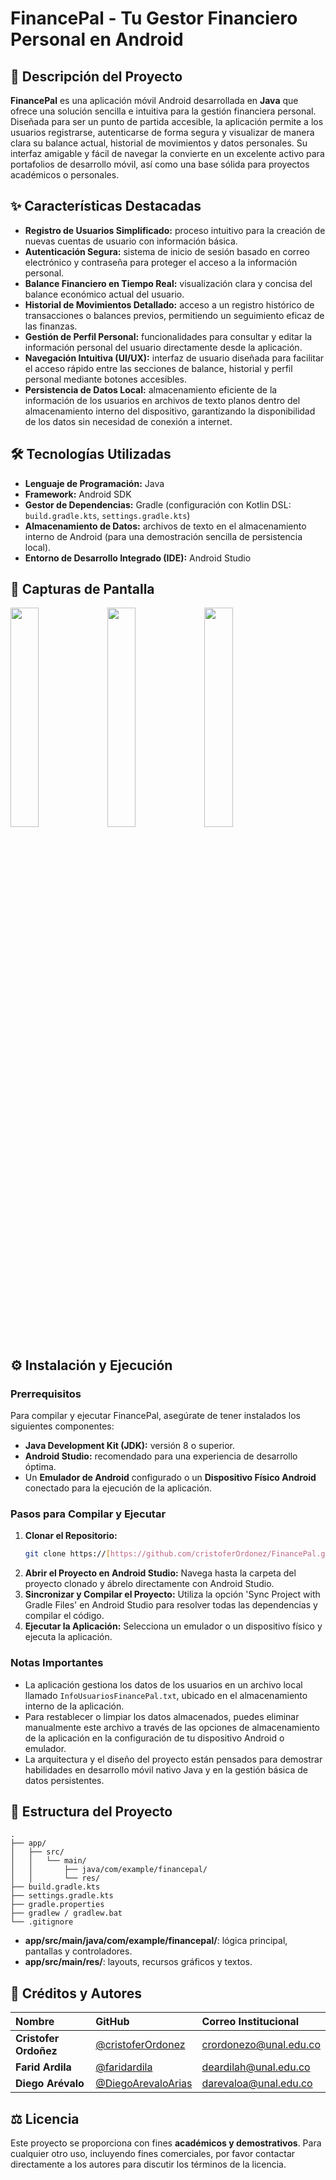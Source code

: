 # FinancePal - Tu Gestor Financiero Personal en Android

## 🚀 Descripción del Proyecto

**FinancePal** es una aplicación móvil Android desarrollada en **Java** que ofrece una solución sencilla e intuitiva para la gestión financiera personal. Diseñada para ser un punto de partida accesible, la aplicación permite a los usuarios registrarse, autenticarse de forma segura y visualizar de manera clara su balance actual, historial de movimientos y datos personales. Su interfaz amigable y fácil de navegar la convierte en un excelente activo para portafolios de desarrollo móvil, así como una base sólida para proyectos académicos o personales.

## ✨ Características Destacadas

* **Registro de Usuarios Simplificado:** proceso intuitivo para la creación de nuevas cuentas de usuario con información básica.
* **Autenticación Segura:** sistema de inicio de sesión basado en correo electrónico y contraseña para proteger el acceso a la información personal.
* **Balance Financiero en Tiempo Real:** visualización clara y concisa del balance económico actual del usuario.
* **Historial de Movimientos Detallado:** acceso a un registro histórico de transacciones o balances previos, permitiendo un seguimiento eficaz de las finanzas.
* **Gestión de Perfil Personal:** funcionalidades para consultar y editar la información personal del usuario directamente desde la aplicación.
* **Navegación Intuitiva (UI/UX):** interfaz de usuario diseñada para facilitar el acceso rápido entre las secciones de balance, historial y perfil personal mediante botones accesibles.
* **Persistencia de Datos Local:** almacenamiento eficiente de la información de los usuarios en archivos de texto planos dentro del almacenamiento interno del dispositivo, garantizando la disponibilidad de los datos sin necesidad de conexión a internet.

## 🛠️ Tecnologías Utilizadas

* **Lenguaje de Programación:** Java
* **Framework:** Android SDK
* **Gestor de Dependencias:** Gradle (configuración con Kotlin DSL: `build.gradle.kts`, `settings.gradle.kts`)
* **Almacenamiento de Datos:** archivos de texto en el almacenamiento interno de Android (para una demostración sencilla de persistencia local).
* **Entorno de Desarrollo Integrado (IDE):** Android Studio


## 📸 Capturas de Pantalla
<img src="https://github.com/user-attachments/assets/475ade1e-06b6-4e2a-bc89-1a930b19f53b" width="30%">
<img src="https://github.com/user-attachments/assets/83390132-4657-4ac9-8a1b-87ef5f31e205" width="30%">
<img src="https://github.com/user-attachments/assets/e45787da-7edb-4f5a-953c-baf447ac6b2a" width="30%">


## ⚙️ Instalación y Ejecución

### Prerrequisitos

Para compilar y ejecutar FinancePal, asegúrate de tener instalados los siguientes componentes:

* **Java Development Kit (JDK):** versión 8 o superior.
* **Android Studio:** recomendado para una experiencia de desarrollo óptima.
* Un **Emulador de Android** configurado o un **Dispositivo Físico Android** conectado para la ejecución de la aplicación.

### Pasos para Compilar y Ejecutar

1.  **Clonar el Repositorio:**
    ```sh
    git clone https://[https://github.com/cristoferOrdonez/FinancePal.git](https://github.com/cristoferOrdonez/FinancePal.git)
    ```
2.  **Abrir el Proyecto en Android Studio:**
    Navega hasta la carpeta del proyecto clonado y ábrelo directamente con Android Studio.
3.  **Sincronizar y Compilar el Proyecto:**
    Utiliza la opción 'Sync Project with Gradle Files' en Android Studio para resolver todas las dependencias y compilar el código.
4.  **Ejecutar la Aplicación:**
    Selecciona un emulador o un dispositivo físico y ejecuta la aplicación.

### Notas Importantes

* La aplicación gestiona los datos de los usuarios en un archivo local llamado `InfoUsuariosFinancePal.txt`, ubicado en el almacenamiento interno de la aplicación.
* Para restablecer o limpiar los datos almacenados, puedes eliminar manualmente este archivo a través de las opciones de almacenamiento de la aplicación en la configuración de tu dispositivo Android o emulador.
* La arquitectura y el diseño del proyecto están pensados para demostrar habilidades en desarrollo móvil nativo Java y en la gestión básica de datos persistentes.

## 📂 Estructura del Proyecto

```
.
├── app/
│   ├── src/
│   │   └── main/
│   │       ├── java/com/example/financepal/
│   │       └── res/
├── build.gradle.kts
├── settings.gradle.kts
├── gradle.properties
├── gradlew / gradlew.bat
└── .gitignore
```

- **app/src/main/java/com/example/financepal/**: lógica principal, pantallas y controladores.
- **app/src/main/res/**: layouts, recursos gráficos y textos.

## 👥 Créditos y Autores

| Nombre              | GitHub                                          | Correo Institucional          |
| :------------------ | :---------------------------------------------- | :---------------------------- |
| **Cristofer Ordoñez** | [@cristoferOrdonez](https://github.com/cristoferOrdonez) | crordonezo@unal.edu.co        |
| **Farid Ardila** | [@faridardila](https://github.com/faridardila)  | deardilah@unal.edu.co         |
| **Diego Arévalo** | [@DiegoArevaloArias](https://github.com/DiegoArevaloArias) | darevaloa@unal.edu.co         |

## ⚖️ Licencia

Este proyecto se proporciona con fines **académicos y demostrativos**. Para cualquier otro uso, incluyendo fines comerciales, por favor contactar directamente a los autores para discutir los términos de la licencia.
